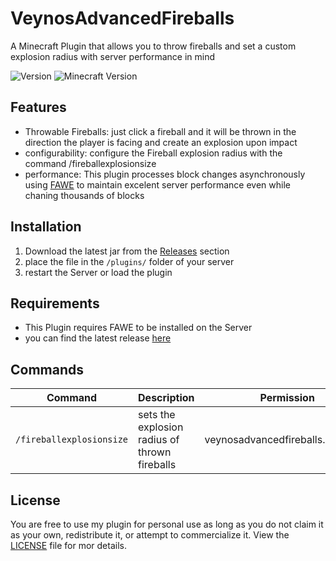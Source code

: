 # VeynosAdvancedFireballs

A Minecraft Plugin that allows you to throw fireballs and set a custom explosion radius with server performance in mind

![Version](https://img.shields.io/github/v/release/veynomc/veynosadvancedfireballs)
![Minecraft Version](https://img.shields.io/badge/Minecraft-1.21.4-brightgreen)

## Features

- Throwable Fireballs: just click a fireball and it will be thrown in the direction the player is facing and create an explosion upon impact
- configurability: configure the Fireball explosion radius with the command /fireballexplosionsize
- performance: This plugin processes block changes asynchronously using [FAWE](https://github.com/IntellectualSites/FastAsyncWorldEdit) to maintain excelent server performance even while chaning thousands of blocks

## Installation

1. Download the latest jar from the [Releases](https://github.com/veynoMC/veynosadvancedfireballs/releases) section
2. place the file in the `/plugins/` folder of your server
4. restart the Server or load the plugin

## Requirements

- This Plugin requires FAWE to be installed on the Server
- you can find the latest release [here](https://github.com/IntellectualSites/FastAsyncWorldEdit/releases)

## Commands

| Command | Description | Permission |
|--------|--------------|--------------|
| `/fireballexplosionsize` | sets the explosion radius of thrown fireballs | veynosadvancedfireballs.configure |

## License

You are free to use my plugin for personal use as long as you do not claim it as your own, redistribute it, or attempt to commercialize it. View the [LICENSE](LICENSE) file for mor details.

